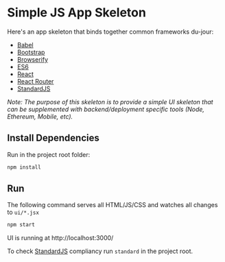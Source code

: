 
# Simple JS App Skeleton

Here's an app skeleton that binds together common frameworks du-jour:

* [Babel](https://babeljs.io/)
* [Bootstrap](http://getbootstrap.com/)
* [Browserify](http://browserify.org/)
* [ES6](https://babeljs.io/docs/learn-es2015/)
* [React](https://facebook.github.io/react/)
* [React Router](https://github.com/reactjs/react-router)
* [StandardJS](http://standardjs.com/)

_Note: The purpose of this skeleton is to provide a simple UI skeleton that can be supplemented with backend/deployment specific tools (Node, Ethereum, Mobile, etc)._

## Install Dependencies

Run in the project root folder:

```bash
npm install
```

## Run

The following command serves all HTML/JS/CSS and watches all changes to `ui/*.jsx`

```bash
npm start
```

UI is running at http://localhost:3000/

To check [StandardJS](http://standardjs.com/) compliancy run `standard` in the project root.
